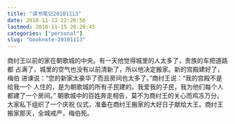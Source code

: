 ```yaml
---
title: "读书笔记20101113"
date: 2010-11-13 22:26:56
lastmod: 2010-11-15 20:20:45
categories: ["personal"]
slug: "booknote-20101113"
---
```


商纣王以前的家在朝歌城的中央。有一天他觉得城里的人太多了，贵族的车把道路都
占满了，城里的空气也没有以前清新了，所以他决定搬家。新的宫殿建好了， 梅伯
进谏说：“您的新家太豪华了而且房间也太多了。”商纣王说：“我的宫殿不是给我一个
人住的，是为朝歌城的所有子民建的。我爱我的子民，我为他们每个人都建了一个房间。”
朝歌城中的百姓奔走相告，莫不为商纣王的关心而鸡冻万分。大家私下组织了一个庆祝
仪式，准备在商纣王搬家的大好日子献给大王。商纣王搬家那天，全城戒严，梅伯死。
